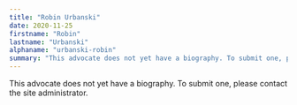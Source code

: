 ```yaml
---
title: "Robin Urbanski"
date: 2020-11-25
firstname: "Robin"
lastname: "Urbanski"
alphaname: "urbanski-robin"
summary: "This advocate does not yet have a biography. To submit one, please contact the site administrator."
---
```

This advocate does not yet have a biography. To submit one, please contact the site administrator.

